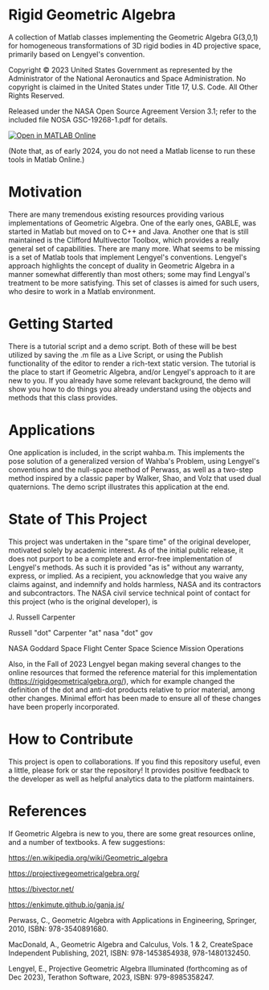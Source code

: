 # Rigid Geometric Algebra
A collection of Matlab classes implementing the Geometric Algebra G(3,0,1) for homogeneous transformations of 3D rigid bodies in 4D projective space, primarily based on Lengyel's convention.

Copyright © 2023 United States Government as represented by the Administrator of the National Aeronautics and Space Administration. No copyright is claimed in the United States under Title 17, U.S. Code. All Other Rights Reserved.

Released under the NASA Open Source Agreement Version 3.1; refer to the included file NOSA GSC-19268-1.pdf for details.

[![Open in MATLAB Online](https://www.mathworks.com/images/responsive/global/open-in-matlab-online.svg)](https://matlab.mathworks.com/open/github/v1?repo=nasa/Rigid-Geometric-Algebra)

(Note that, as of early 2024, you do not need a Matlab license to run these tools in Matlab Online.)

# Motivation
There are many tremendous existing resources providing various implementations of Geometric Algebra.  One of the early ones, GABLE, was started in Matlab but moved on to C++ and Java. Another one that is still maintained is the Clifford Multivector Toolbox, which provides a really general set of capabilities.  There are many more.  What seems to be missing is a set of Matlab tools that implement Lengyel's conventions. Lengyel's approach highlights the concept of duality in Geometric Algebra in a manner somewhat differently than most others; some may find Lengyal's treatment to be more satisfying.  This set of classes is aimed for such users, who desire to work in a Matlab environment.

# Getting Started
There is a tutorial script and a demo script.  Both of these will be best utilized by saving the .m file as a Live Script, or using the Publish functionality of the editor to render a rich-text static version.  The tutorial is the place to start if Geometric Algebra, and/or Lengyel's approach to it are new to you.  If you already have some relevant background, the demo will show you how to do things you already understand using the objects and methods that this class provides.

# Applications
One application is included, in the script wahba.m.  This implements the pose solution of a generalized version of Wahba's Problem, using Lengyel's conventions and the null-space method of Perwass, as well as a two-step method inspired by a classic paper by Walker, Shao, and Volz that used dual quaternions.  The demo script illustrates this application at the end.

# State of This Project
This project was undertaken in the "spare time" of the original developer, motivated solely by academic interest.  As of the initial public release, it does not purport to be a complete and error-free implementation of Lengyel's methods.  As such it is provided "as is" without any warranty, express, or implied.  As a recipient, you acknowledge that you waive any claims against, and indemnify and holds harmless, NASA and its contractors and subcontractors.  The NASA civil service technical point of contact for this project (who is the original developer), is

J. Russell Carpenter

Russell "dot" Carpenter "at" nasa "dot" gov

NASA Goddard Space Flight Center Space Science Mission Operations

Also, in the Fall of 2023 Lengyel began making several changes to the online resources that formed the reference material for this implementation (https://rigidgeometricalgebra.org/), which for example changed the definition of the dot and anti-dot products relative to prior material, among other changes. Minimal effort has been made to ensure all of these changes have been properly incorporated.

# How to Contribute
This project is open to collaborations. If you find this repository useful, even a little, please fork or star the repository! It provides positive feedback to the developer as well as helpful analytics data to the platform maintainers. 

# References
If Geometric Algebra is new to you, there are some great resources online, and a number of textbooks. A few suggestions:

https://en.wikipedia.org/wiki/Geometric_algebra

https://projectivegeometricalgebra.org/

https://bivector.net/

https://enkimute.github.io/ganja.js/

Perwass, C., Geometric Algebra with Applications in Engineering, Springer, 2010, ISBN: 978-3540891680.

MacDonald, A., Geometric Algebra and Calculus, Vols. 1 & 2, CreateSpace Independent Publishing, 2021, ISBN: 978-1453854938, 978-1480132450.

Lengyel, E., Projective Geometric Algebra Illuminated (forthcoming as of Dec 2023), Terathon Software, 2023, ISBN: 979-8985358247.
